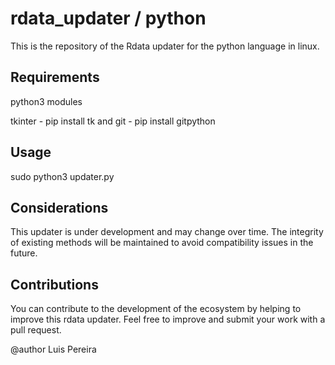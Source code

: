 # rdata_updater / python

This is the repository of the Rdata updater for the python language in linux.

## Requirements

python3 modules

tkinter - pip install tk and git - pip install gitpython
 
## Usage

sudo python3 updater.py

## Considerations
This updater is under development and may change over time. The integrity of existing methods will be maintained to avoid compatibility issues in the future.

## Contributions
You can contribute to the development of the ecosystem by helping to improve this rdata updater. Feel free to improve and submit your work with a pull request.


@author Luis Pereira


